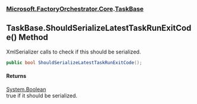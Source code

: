 ### [Microsoft.FactoryOrchestrator.Core](Microsoft_FactoryOrchestrator_Core.md 'Microsoft.FactoryOrchestrator.Core').[TaskBase](TaskBase.md 'Microsoft.FactoryOrchestrator.Core.TaskBase')
## TaskBase.ShouldSerializeLatestTaskRunExitCode() Method
XmlSerializer calls to check if this should be serialized.  
```csharp
public bool ShouldSerializeLatestTaskRunExitCode();
```
#### Returns
[System.Boolean](https://docs.microsoft.com/en-us/dotnet/api/System.Boolean 'System.Boolean')  
true if it should be serialized.
